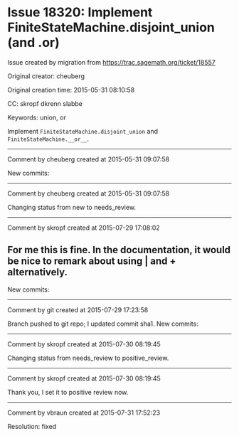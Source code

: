 # Issue 18320: Implement FiniteStateMachine.disjoint_union (and .__or__)

Issue created by migration from https://trac.sagemath.org/ticket/18557

Original creator: cheuberg

Original creation time: 2015-05-31 08:10:58

CC:  skropf dkrenn slabbe

Keywords: union, or

Implement `FiniteStateMachine.disjoint_union` and `FiniteStateMachine.__or__`.


---

Comment by cheuberg created at 2015-05-31 09:07:58

New commits:


---

Comment by cheuberg created at 2015-05-31 09:07:58

Changing status from new to needs_review.


---

Comment by skropf created at 2015-07-29 17:08:02

For me this is fine. In the documentation, it would be nice to remark about using | and + alternatively.
----
New commits:


---

Comment by git created at 2015-07-29 17:23:58

Branch pushed to git repo; I updated commit sha1. New commits:


---

Comment by skropf created at 2015-07-30 08:19:45

Changing status from needs_review to positive_review.


---

Comment by skropf created at 2015-07-30 08:19:45

Thank you, I set it to positive review now.


---

Comment by vbraun created at 2015-07-31 17:52:23

Resolution: fixed
